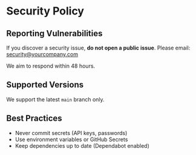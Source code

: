 # Security Policy

## Reporting Vulnerabilities
If you discover a security issue, **do not open a public issue**.
Please email: security@yourcompany.com

We aim to respond within 48 hours.

## Supported Versions
We support the latest `main` branch only.

## Best Practices
- Never commit secrets (API keys, passwords)
- Use environment variables or GitHub Secrets
- Keep dependencies up to date (Dependabot enabled)
